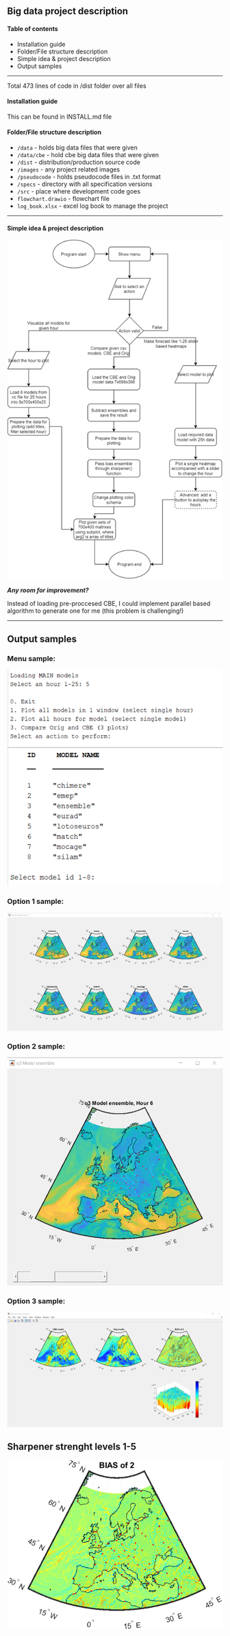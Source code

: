 ## Big data project description

#### Table of contents

-   Installation guide
-   Folder/File structure description
-   Simple idea & project description
-   Output samples

---

Total 473 lines of code in /dist folder over all files

#### Installation guide

This can be found in INSTALL.md file

#### Folder/File structure description

-   `/data` - holds big data files that were given
-   `/data/cbe` - hold cbe big data files that were given
-   `/dist` - distribution/production source code
-   `/images` - any project related images
-   `/pseudocode` - holds pseudocode files in .txt format
-   `/specs` - directory with all specification versions
-   `/src` - place where development code goes
-   `flowchart.drawio` - flowchart file
-   `log_book.xlsx` - excel log book to manage the project

---

#### Simple idea & project description

![flowchart](/images/flowchart3.png)

**_Any room for improvement?_**

Instead of loading pre-proccesed CBE, I could implement parallel based algorithm to generate one for me (this problem is challenging!)

---

## Output samples

### Menu sample:

![menu 1](/images/screenshots/menu-sample1.png)
![menu 2](/images/screenshots/menu-sample2.png)

### Option 1 sample:

![option 1](/images/screenshots/menu-action1.png)

### Option 2 sample:

![option 2](/images/screenshots/menu-action2.png)

### Option 3 sample:

![option 3](/images/screenshots/menu-action3.png)

## Sharpener strenght levels 1-5

![sharpener](/images/sharpener.gif)
